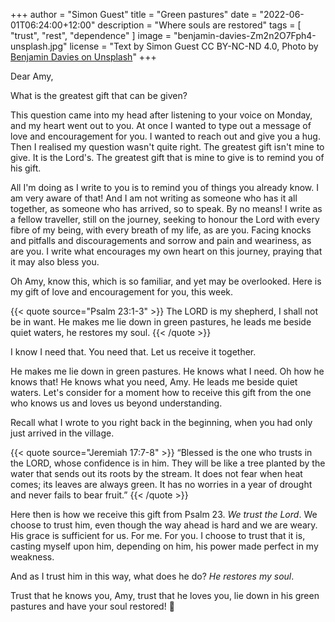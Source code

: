 +++
author = "Simon Guest"
title = "Green pastures"
date = "2022-06-01T06:24:00+12:00"
description = "Where souls are restored"
tags = [ "trust", "rest", "dependence" ]
image = "benjamin-davies-Zm2n2O7Fph4-unsplash.jpg"
license = "Text by Simon Guest CC BY-NC-ND 4.0, Photo by [Benjamin Davies on Unsplash](https://unsplash.com/photos/Zm2n2O7Fph4)"
+++

Dear Amy,

What is the greatest gift that can be given?

This question came into my head after listening to your voice on Monday, and my heart went out to you. At once I wanted to type out a message of love and encouragement for you. I wanted to reach out and give you a hug. Then I realised my question wasn't quite right. The greatest gift isn't mine to give. It is the Lord's. The greatest gift that is mine to give is to remind you of his gift.

All I'm doing as I write to you is to remind you of things you already know. I am very aware of that! And I am not writing as someone who has it all together, as someone who has arrived, so to speak. By no means! I write as a fellow traveller, still on the journey, seeking to honour the Lord with every fibre of my being, with every breath of my life, as are you. Facing knocks and pitfalls and discouragements and sorrow and pain and weariness, as are you. I write what encourages my own heart on this journey, praying that it may also bless you.

Oh Amy, know this, which is so familiar, and yet may be overlooked. Here is my gift of love and encouragement for you, this week.

{{< quote source="Psalm 23:1-3" >}}
The LORD is my shepherd, I shall not be in want. He makes me lie down in green pastures, he leads me beside quiet waters, he restores my soul.
{{< /quote >}}

I know I need that. You need that. Let us receive it together.

He makes me lie down in green pastures. He knows what I need. Oh how he knows that! He knows what you need, Amy. He leads me beside quiet waters. Let's consider for a moment how to receive this gift from the one who knows us and loves us beyond understanding.

Recall what I wrote to you right back in the beginning, when you had only just arrived in the village.

{{< quote source="Jeremiah 17:7-8" >}}
“Blessed is the one who trusts in the LORD, whose confidence is in him. They will be like a tree planted by the water that sends out its roots by the stream. It does not fear when heat comes; its leaves are always green. It has no worries in a year of drought and never fails to bear fruit.”
{{< /quote >}}

Here then is how we receive this gift from Psalm 23. _We trust the Lord_. We choose to trust him, even though the way ahead is hard and we are weary. His grace is sufficient for us. For me. For you. I choose to trust that it is, casting myself upon him, depending on him, his power made perfect in my weakness.

And as I trust him in this way, what does he do? _He restores my soul_.

Trust that he knows you, Amy, trust that he loves you, lie down in his green pastures and have your soul restored! 🙏
